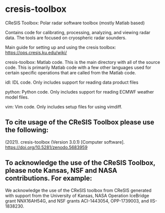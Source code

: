 # cresis-toolbox
CReSIS Toolbox: Polar radar software toolbox (mostly Matlab based)

Contains code for calibrating, processing, analyzing, and viewing radar data. The tools are focused on cryospheric radar sounders.

Main guide for setting up and using the cresis toolbox:
https://ops.cresis.ku.edu/wiki/

cresis-toolbox: Matlab code. This is the main directory with all of the source code. This is primarily Matlab code with a few other languages used for certain specific operations that are called from the Matlab code.

idl: IDL code. Only includes support for reading data product files

python: Python code. Only includes support for reading ECMWF weather model files.

vim: Vim code. Only includes setup files for using vimdiff.

## To cite usage of the CReSIS Toolbox please use the following:

(2021). cresis-toolbox (Version 3.0.1) [Computer software]. https://doi.org/10.5281/zenodo.5683959
  
## To acknowledge the use of the CReSIS Toolbox, please note Kansas, NSF and NASA contributions. For example:

We acknowledge the use of the CReSIS toolbox from CReSIS generated with support from the University of Kansas, NASA Operation IceBridge grant NNX16AH54G, and NSF grants ACI-1443054, OPP-1739003, and IIS-1838230.

